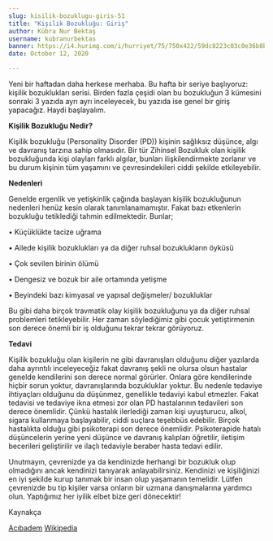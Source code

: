 ```yaml
---
slug: kisilik-bozuklugu-giris-51
title: "Kişilik Bozukluğu: Giriş"
author: Kübra Nur Bektaş
username: kubranurbektas
banner: https://i4.hurimg.com/i/hurriyet/75/750x422/59dc8223c03c0e36b8b651d9.jpg
date: October 12, 2020

---
```

Yeni bir haftadan daha herkese merhaba. Bu hafta bir seriye başlıyoruz: kişilik bozuklukları serisi. Birden fazla çeşidi olan bu bozukluğun 3 kümesini sonraki 3 yazıda ayrı ayrı inceleyecek, bu yazıda ise genel bir giriş yapacağız. Haydi başlayalım.

**Kişilik Bozukluğu Nedir?**

Kişilik bozukluğu (Personality Disorder (PD)) kişinin sağlıksız düşünce, algı ve davranış tarzına sahip olmasıdır. Bir tür Zihinsel Bozukluk olan kişilik bozukluğunda kişi olayları farklı algılar, bunları ilişkilendirmekte zorlanır ve bu durum kişinin tüm yaşamını ve çevresindekileri ciddi şekilde etkileyebilir.

**Nedenleri**

Genelde ergenlik ve yetişkinlik çağında başlayan kişilik bozukluğunun nedenleri henüz kesin olarak tanımlanamamıştır. Fakat bazı etkenlerin bozukluğu tetiklediği tahmin edilmektedir. Bunlar;

&bull; Küçüklükte tacize uğrama

&bull; Ailede kişilik bozuklukları ya da diğer ruhsal bozuklukların öyküsü

&bull; Çok sevilen birinin ölümü

&bull; Dengesiz ve bozuk bir aile ortamında yetişme

&bull; Beyindeki bazı kimyasal ve yapısal değişmeler/ bozukluklar

Bu gibi daha birçok travmatik olay kişilik bozukluğunu ya da diğer ruhsal problemleri tetikleyebilir. Her zaman söylediğimiz gibi çocuk yetiştirmenin son derece önemli bir iş olduğunu tekrar tekrar görüyoruz.

**Tedavi**

Kişilik bozukluğu olan kişilerin ne gibi davranışları olduğunu diğer yazılarda daha ayrıntılı inceleyeceğiz fakat davranış şekli ne olursa olsun hastalar genelde kendilerini son derece normal görürler. Onlara göre kendilerinde hiçbir sorun yoktur, davranışlarında bozukluklar yoktur. Bu nedenle tedaviye ihtiyaçları olduğunu da düşünmez, genellikle tedaviyi kabul etmezler. Fakat tedavisi ve tedaviye ikna etmesi zor olan PD hastalarının tedavileri son derece önemlidir. Çünkü hastalık ilerlediği zaman kişi uyuşturucu, alkol, sigara kullanmaya başlayabilir, ciddi suçlara teşebbüs edebilir. Birçok hastalıkta olduğu gibi psikoterapi son derece önemlidir. Psikoterapide hatalı düşüncelerin yerine yeni düşünce ve davranış kalıpları öğretilir, iletişim becerileri geliştirilir ve ilaçlı tedaviyle beraber hasta tedavi edilir.

Unutmayın, çevrenizde ya da kendinizde herhangi bir bozukluk olup olmadığını ancak kendinizi tanıyarak anlayabilirsiniz. Kendinizi ve kişiliğinizi en iyi şekilde kurup tanımak bir insan olup yaşamanın temelidir. Lütfen çevrenizde bu tip kişiler varsa onların bir uzmana danışmalarına yardımcı olun. Yaptığımız her iyilik elbet bize geri dönecektir!

Kaynakça

[Acıbadem](https://www.acibadem.com.tr/ilgi-alani/kisilik-bozukluklari/#tedavi-yontemleri "Acıbadem")
[Wikipedia](https://en.wikipedia.org/wiki/Personality_disorder "Wikipedia")